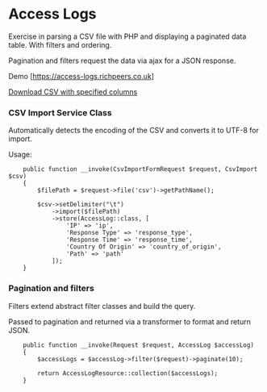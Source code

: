 # Access Logs

Exercise in parsing a CSV file with PHP and displaying a paginated data table. With filters and ordering.

Pagination and filters request the data via ajax for a JSON response.

Demo [https://access-logs.richpeers.co.uk]

[Download CSV with specified columns](https://access-logs.richpeers.co.uk/testdata.csv)

### CSV Import Service Class
Automatically detects the encoding of the CSV and converts it to UTF-8 for import.

Usage:
```
    public function __invoke(CsvImportFormRequest $request, CsvImport $csv)
    {
        $filePath = $request->file('csv')->getPathName();

        $csv->setDelimiter("\t")
            ->import($filePath)
            ->store(AccessLog::class, [
                'IP' => 'ip',
                'Response Type' => 'response_type',
                'Response Time' => 'response_time',
                'Country Of Origin' => 'country_of_origin',
                'Path' => 'path'
            ]);
    }
```

### Pagination and filters
Filters extend abstract filter classes and build the query.

Passed to pagination and returned via a transformer to format and return JSON.
```
    public function __invoke(Request $request, AccessLog $accessLog)
    {
        $accessLogs = $accessLog->filter($request)->paginate(10);

        return AccessLogResource::collection($accessLogs);
    }
```
